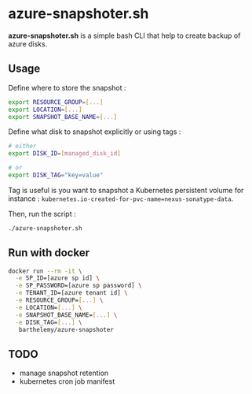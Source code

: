 azure-snapshoter.sh
===================

**azure-snapshoter.sh** is a simple bash CLI that help to create backup of azure disks.

## Usage

Define where to store the snapshot :
```bash
export RESOURCE_GROUP=[...]
export LOCATION=[...]
export SNAPSHOT_BASE_NAME=[...]
```

Define what disk to snapshot explicitly or using tags :
```bash
# either 
export DISK_ID=[managed_disk_id]

# or
export DISK_TAG="key=value"
```

Tag is useful is you want to snapshot a Kubernetes persistent volume for instance : `kubernetes.io-created-for-pvc-name=nexus-sonatype-data`.

Then, run the script :
```bash
./azure-snapshoter.sh
```

## Run with docker

```bash
docker run --rm -it \
  -e SP_ID=[azure sp id] \
  -e SP_PASSWORD=[azure sp password] \
  -e TENANT_ID=[azure tenant id] \
  -e RESOURCE_GROUP=[...] \
  -e LOCATION=[...] \
  -e SNAPSHOT_BASE_NAME=[...] \
  -e DISK_TAG=[...] \
   barthelemy/azure-snapshoter
```

## TODO

- manage snapshot retention
- kubernetes cron job manifest

